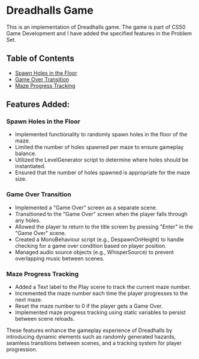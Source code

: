 # Dreadhalls Game
<!-- ## Video Demo:  [Watch Demo](https://youtu.be/4XLXpPgF0PQ?si=JpGuBXB7r9Y8M1Wu) -->

This is an implementation of Dreadhalls game. The game is part of CS50 Game Development and I have added the specified features in the Problem Set.

## Table of Contents

- [Spawn Holes in the Floor](#spawn-holes-in-the-floor)
- [Game Over Transition](#game-over-transition)
- [Maze Progress Tracking](#maze-progress-tracking)

## Features Added:

### Spawn Holes in the Floor
- Implemented functionality to randomly spawn holes in the floor of the maze.
- Limited the number of holes spawned per maze to ensure gameplay balance.
- Utilized the LevelGenerator script to determine where holes should be instantiated.
- Ensured that the number of holes spawned is appropriate for the maze size.

### Game Over Transition
- Implemented a "Game Over" screen as a separate scene.
- Transitioned to the "Game Over" screen when the player falls through any holes.
- Allowed the player to return to the title screen by pressing "Enter" in the "Game Over" scene.
- Created a MonoBehaviour script (e.g., DespawnOnHeight) to handle checking for a game over condition based on player position.
- Managed audio source objects (e.g., WhisperSource) to prevent overlapping music between scenes.

### Maze Progress Tracking
- Added a Text label to the Play scene to track the current maze number.
- Incremented the maze number each time the player progresses to the next maze.
- Reset the maze number to 0 if the player gets a Game Over.
- Implemented maze progress tracking using static variables to persist between scene reloads.

These features enhance the gameplay experience of Dreadhalls by introducing dynamic elements such as randomly generated hazards, seamless transitions between scenes, and a tracking system for player progression.
